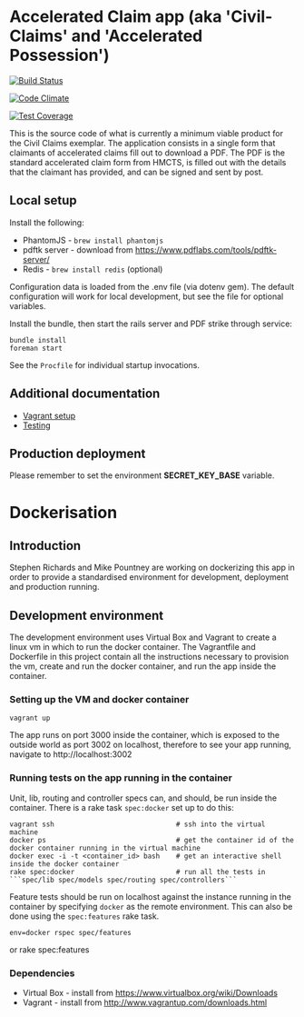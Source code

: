 # Accelerated Claim app (aka 'Civil-Claims' and 'Accelerated Possession')

[![Build Status](http://jenkins.dsd.io/view/Civil%20Claims%20Dashboard/job/civilclaims-accelerated-test/badge/icon)](http://ec2-54-194-212-120.eu-west-1.compute.amazonaws.com/view/Civil%20Claims%20Dashboard/job/civilclaims-accelerated-test/)

[![Code Climate](https://codeclimate.com/github/ministryofjustice/accelerated_claims/badges/gpa.svg)](https://codeclimate.com/github/ministryofjustice/accelerated_claims)

[![Test Coverage](https://codeclimate.com/github/ministryofjustice/accelerated_claims/badges/coverage.svg)](https://codeclimate.com/github/ministryofjustice/accelerated_claims)

This is the source code of what is currently a minimum viable product for the Civil Claims exemplar. The application consists in a single form that claimants of accelerated claims fill out to download a PDF. The PDF is the standard accelerated claim form from HMCTS, is filled out with the details that the claimant has provided, and can be signed and sent by post.

## Local setup

Install the following:

* PhantomJS - `brew install phantomjs`
* pdftk server - download from <https://www.pdflabs.com/tools/pdftk-server/>
* Redis - `brew install redis` (optional)

Configuration data is loaded from the .env file (via dotenv gem). The default configuration will work for local development, but see the file for optional variables.

Install the bundle, then start the rails server and PDF strike through service:

```
bundle install
foreman start
```

See the `Procfile` for individual startup invocations.

## Additional documentation

* [Vagrant setup](docs/vagrant.md)
* [Testing](docs/testing.md)

## Production deployment

Please remember to set the environment **SECRET_KEY_BASE** variable.



# Dockerisation

## Introduction

Stephen Richards and Mike Pountney are working on dockerizing this app in order to provide a standardised environment for development, deployment and production running.

## Development environment

The development environment uses Virtual Box and Vagrant to create a linux vm in which to run the docker container.  The Vagrantfile and Dockerfile in this project contain all the instructions necessary to provision the vm, create and run the docker container, and run the app inside the container.

### Setting up the VM and docker container

	vagrant up

The app runs on port 3000 inside the container, which is exposed to the outside world as port 3002 on localhost, therefore to see your app running, navigate to http://localhost:3002



### Running tests on the app running in the container

Unit, lib, routing and controller specs can, and should, be run inside the container.  There is a rake task ```spec:docker``` set up to do this:

	vagrant ssh 			                 # ssh into the virtual machine
	docker ps 				                 # get the container id of the docker container running in the virtual machine
	docker exec -i -t <container_id> bash    # get an interactive shell inside the docker container
	rake spec:docker                         # run all the tests in ```spec/lib spec/models spec/routing spec/controllers```

Feature tests should be run on localhost against the instance running in the container by specifying ```docker``` as the remote environment.  This can also be done using the ```spec:features``` rake task.

	env=docker rspec spec/features

or
	rake spec:features
	

### Dependencies
* Virtual Box  - install from https://www.virtualbox.org/wiki/Downloads
* Vagrant - install from http://www.vagrantup.com/downloads.html




